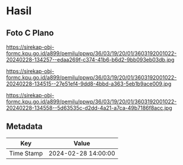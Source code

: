 # Hasil

## Foto C Plano

https://sirekap-obj-formc.kpu.go.id/a899/pemilu/ppwp/36/03/19/20/01/3603192001022-20240228-134257--edaa269f-c374-41b6-b6d2-9bb093eb03db.jpg

https://sirekap-obj-formc.kpu.go.id/a899/pemilu/ppwp/36/03/19/20/01/3603192001022-20240228-134515--27e51ef4-9dd8-4bbd-a363-5eb1b9ace009.jpg

https://sirekap-obj-formc.kpu.go.id/a899/pemilu/ppwp/36/03/19/20/01/3603192001022-20240228-134558--5d63535c-d2dd-4a21-a7ca-49b7186f8acc.jpg


## Metadata

| Key        | Value               |
| ---------- | ------------------- |
| Time Stamp | 2024-02-28 14:00:00 |



